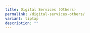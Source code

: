 ```yaml
---
title: Digital Services (Others)
permalink: /digital-services-others/
variant: tiptap
description: ""
---
```

